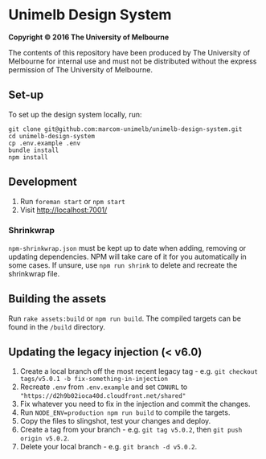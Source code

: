 # Unimelb Design System

**Copyright &copy; 2016 The University of Melbourne**

The contents of this repository have been produced by The University of Melbourne for internal use and must not be distributed without the express permission of The University of Melbourne.

## Set-up
To set up the design system locally, run:

```
git clone git@github.com:marcom-unimelb/unimelb-design-system.git
cd unimelb-design-system
cp .env.example .env
bundle install
npm install
```

## Development
1. Run `foreman start` or `npm start`
2. Visit [http://localhost:7001/](http://localhost:7001/)

### Shrinkwrap
`npm-shrinkwrap.json` must be kept up to date when adding, removing or updating dependencies. NPM will take care of it for you automatically in some cases. If unsure, use `npm run shrink` to delete and recreate the shrinkwrap file.

## Building the assets
Run `rake assets:build` or `npm run build`. The compiled targets can be found in the `/build` directory.

## Updating the legacy injection (< v6.0)
1. Create a local branch off the most recent legacy tag - e.g. `git checkout tags/v5.0.1 -b fix-something-in-injection`
2. Recreate `.env` from `.env.example` and set `CDNURL` to `"https://d2h9b02ioca40d.cloudfront.net/shared"`
3. Fix whatever you need to fix in the injection and commit the changes.
4. Run `NODE_ENV=production npm run build` to compile the targets.
5. Copy the files to slingshot, test your changes and deploy.
6. Create a tag from your branch - e.g. `git tag v5.0.2`, then `git push origin v5.0.2`.
7. Delete your local branch - e.g. `git branch -d v5.0.2`.
